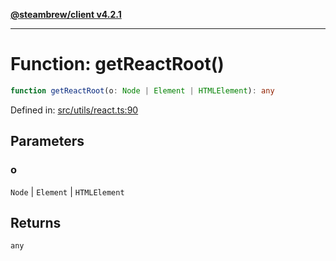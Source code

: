 [**@steambrew/client v4.2.1**](../README.md)

***

# Function: getReactRoot()

```ts
function getReactRoot(o: Node | Element | HTMLElement): any
```

Defined in: [src/utils/react.ts:90](https://github.com/shdwmtr/plugutil/blob/b52230e3bd417b9353d983856323dee8a90c4f70/client/src/utils/react.ts#L90)

## Parameters

### o

`Node` | `Element` | `HTMLElement`

## Returns

`any`
